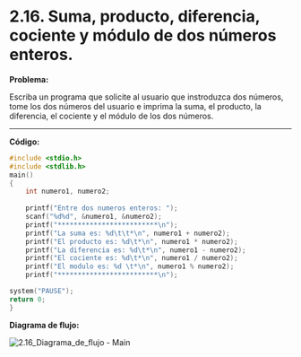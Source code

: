 # 2.16. Suma, producto, diferencia, cociente y módulo de dos números enteros.

**Problema:**

Escriba un programa que solicite al usuario que instroduzca dos números, tome los dos números del usuario e imprima la suma, el producto, la diferencia, el cociente y el módulo de los dos números. 

-----------------------------------------------------------------------------------------------------------------------------------------------------------
**Código:**

```c
#include <stdio.h>
#include <stdlib.h>
main()
{
	int numero1, numero2;
	
	printf("Entre dos numeros enteros: ");
	scanf("%d%d", &numero1, &numero2);
	printf("*************************\n");
	printf("La suma es: %d\t\t*\n", numero1 + numero2);
	printf("El producto es: %d\t*\n", numero1 * numero2);
	printf("La diferencia es: %d\t*\n", numero1 - numero2);
	printf("El cociente es: %d\t*\n", numero1 / numero2);
	printf("El modulo es: %d \t*\n", numero1 % numero2);
	printf("*************************\n");

system("PAUSE");
return 0;
}
```

**Diagrama de flujo:**



<img src="D:\Documentos\Mis_proyectos\Proyectos_informaticos\Ejercicios_Como_programar_en_C_C++\Como_programar_en_C_C++_(1992)\Capítulo_02\2.16\2.16_Diagrama_de_flujo - Main.png" alt="2.16_Diagrama_de_flujo - Main"  />
